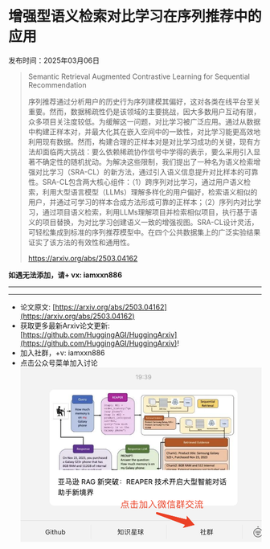 # 增强型语义检索对比学习在序列推荐中的应用
发布时间：2025年03月06日


> Semantic Retrieval Augmented Contrastive Learning for Sequential Recommendation
>
> 序列推荐通过分析用户的历史行为序列建模其偏好，这对各类在线平台至关重要。然而，数据稀疏性仍是该领域的主要挑战，因大多数用户互动有限，众多项目关注度较低。为缓解这一问题，对比学习被广泛应用。通过从数据中构建正样本对，并最大化其在嵌入空间中的一致性，对比学习能更高效地利用现有数据。然而，构建合理的正样本对是对比学习成功的关键，现有方法却面临两大挑战：要么依赖稀疏协作信号中学得的表示，要么采用引入显著不确定性的随机扰动。为解决这些限制，我们提出了一种名为语义检索增强对比学习（SRA-CL）的新方法，通过引入语义信息提升对比样本的可靠性。SRA-CL包含两大核心组件：（1）跨序列对比学习，通过用户语义检索，利用大型语言模型（LLMs）理解多样化的用户偏好，检索语义相似的用户，并通过可学习的样本合成方法形成可靠的正样本；（2）序列内对比学习，通过项目语义检索，利用LLMs理解项目并检索相似项目，执行基于语义的项目替换，为对比学习创建语义一致的增强视图。SRA-CL设计灵活，可轻松集成到标准的序列推荐模型中。在四个公共数据集上的广泛实验结果证实了该方法的有效性和通用性。
>
> https://arxiv.org/abs/2503.04162

**如遇无法添加，请+ vx: iamxxn886**
<hr />


<hr />

- 论文原文: [https://arxiv.org/abs/2503.04162](https://arxiv.org/abs/2503.04162)
- 获取更多最新Arxiv论文更新: [https://github.com/HuggingAGI/HuggingArxiv](https://github.com/HuggingAGI/HuggingArxiv)!
- 加入社群，+v: iamxxn886
- 点击公众号菜单加入讨论
![](https://raw.githubusercontent.com/HuggingAGI/wx_assets/main/2024/07/31/1722434818326-94339e92-22f1-4472-9d27-fed232f70b5d.jpeg)
